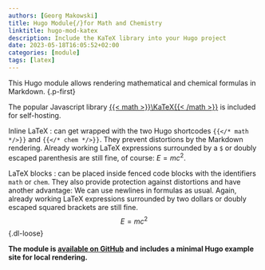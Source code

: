```yaml
---
authors: [Georg Makowski]
title: Hugo Module{/}for Math and Chemistry
linktitle: hugo-mod-katex
description: Include the KaTeX library into your Hugo project
date: 2023-05-18T16:05:52+02:00
categories: [module]
tags: [latex]
---
```


This Hugo module allows rendering mathematical and chemical formulas in Markdown.
{.p-first}
<!--more-->

The popular Javascript library [{{< math >}}\KaTeX{{< /math >}}](https://katex.org) is included for self-hosting.

Inline LaTeX
: can get wrapped with the two Hugo shortcodes `{{</* math */>}}` and `{{</* chem */>}}`. They prevent distortions by the Markdown rendering. Already working LaTeX expressions surrounded by a `$` or doubly escaped parenthesis are still fine, of course: $E = mc^2$.

LaTeX blocks
: can be placed inside fenced code blocks with the identifiers `math` or `chem`. They also provide protection against distortions and have another advantage: We can use newlines in formulas as usual. Again, already working LaTeX expressions surrounded by two dollars or doubly escaped squared brackets are still fine.
$$\begin{equation}E = mc^2\end{equation}$$
{.dl-loose}

**The module is [available on GitHub](https://github.com/bowman2001/hugo-mod-katex) and includes a minimal Hugo example site for local rendering.**

